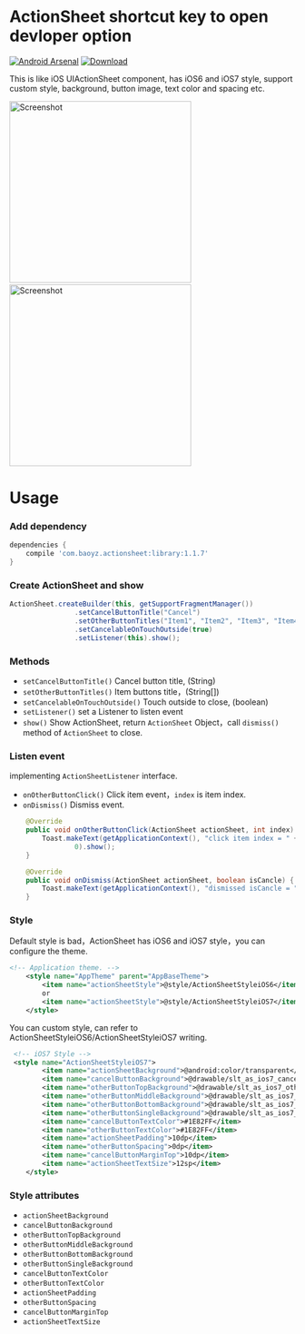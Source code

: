 # ActionSheet shortcut key to open devloper option
[![Android Arsenal](https://img.shields.io/badge/Android%20Arsenal-ActionSheetForAndroid-brightgreen.svg?style=flat)](http://android-arsenal.com/details/1/784)
[ ![Download](https://api.bintray.com/packages/baoyongzhang/maven/ActionSheet/images/download.svg) ](https://bintray.com/baoyongzhang/maven/ActionSheet/_latestVersion)

This is like iOS UIActionSheet component, has iOS6 and iOS7 style, support custom style, background, button image, text color and spacing etc.

<p>
   <img src="https://raw.githubusercontent.com/baoyongzhang/ActionSheetForAndroid/master/screenshot-1.png" width="320" alt="Screenshot"/>
   &nbsp;&nbsp;
   <img src="https://raw.githubusercontent.com/baoyongzhang/ActionSheetForAndroid/master/screenshot-2.png" width="320" alt="Screenshot"/>
</p>

# Usage

### Add dependency

```groovy
dependencies {
    compile 'com.baoyz.actionsheet:library:1.1.7'
}
```

### Create ActionSheet and show

```java
ActionSheet.createBuilder(this, getSupportFragmentManager())
				.setCancelButtonTitle("Cancel")
				.setOtherButtonTitles("Item1", "Item2", "Item3", "Item4")
				.setCancelableOnTouchOutside(true)
				.setListener(this).show();
```

### Methods

* `setCancelButtonTitle()` Cancel button title, (String)
* `setOtherButtonTitles()` Item buttons title，(String[])
* `setCancelableOnTouchOutside()` Touch outside to close, (boolean)
* `setListener()` set a Listener to listen event
* `show()` Show ActionSheet, return `ActionSheet` Object，call `dismiss()` method of `ActionSheet` to close.

### Listen event

implementing `ActionSheetListener` interface.
* `onOtherButtonClick()` Click item event，`index` is item index.
* `onDismiss()` Dismiss event.

```java
   	@Override
	public void onOtherButtonClick(ActionSheet actionSheet, int index) {
		Toast.makeText(getApplicationContext(), "click item index = " + index,
				0).show();
	}

	@Override
	public void onDismiss(ActionSheet actionSheet, boolean isCancle) {
		Toast.makeText(getApplicationContext(), "dismissed isCancle = " + isCancle, 0).show();
	}
```

### Style

Default style is bad，ActionSheet has iOS6 and iOS7 style，you can configure the theme.

```xml
<!-- Application theme. -->
    <style name="AppTheme" parent="AppBaseTheme">
        <item name="actionSheetStyle">@style/ActionSheetStyleiOS6</item>
        or
        <item name="actionSheetStyle">@style/ActionSheetStyleiOS7</item>
    </style>
```

You can custom style, can refer to ActionSheetStyleiOS6/ActionSheetStyleiOS7 writing.

```xml
 <!-- iOS7 Style -->
 <style name="ActionSheetStyleiOS7">
        <item name="actionSheetBackground">@android:color/transparent</item>
        <item name="cancelButtonBackground">@drawable/slt_as_ios7_cancel_bt</item>
        <item name="otherButtonTopBackground">@drawable/slt_as_ios7_other_bt_top</item>
        <item name="otherButtonMiddleBackground">@drawable/slt_as_ios7_other_bt_middle</item>
        <item name="otherButtonBottomBackground">@drawable/slt_as_ios7_other_bt_bottom</item>
        <item name="otherButtonSingleBackground">@drawable/slt_as_ios7_other_bt_single</item>
        <item name="cancelButtonTextColor">#1E82FF</item>
        <item name="otherButtonTextColor">#1E82FF</item>
        <item name="actionSheetPadding">10dp</item>
        <item name="otherButtonSpacing">0dp</item>
        <item name="cancelButtonMarginTop">10dp</item>
        <item name="actionSheetTextSize">12sp</item>
    </style>
```

### Style attributes
* `actionSheetBackground`
* `cancelButtonBackground`
* `otherButtonTopBackground`
* `otherButtonMiddleBackground`
* `otherButtonBottomBackground`
* `otherButtonSingleBackground`
* `cancelButtonTextColor`
* `otherButtonTextColor`
* `actionSheetPadding`
* `otherButtonSpacing`
* `cancelButtonMarginTop`
* `actionSheetTextSize`


